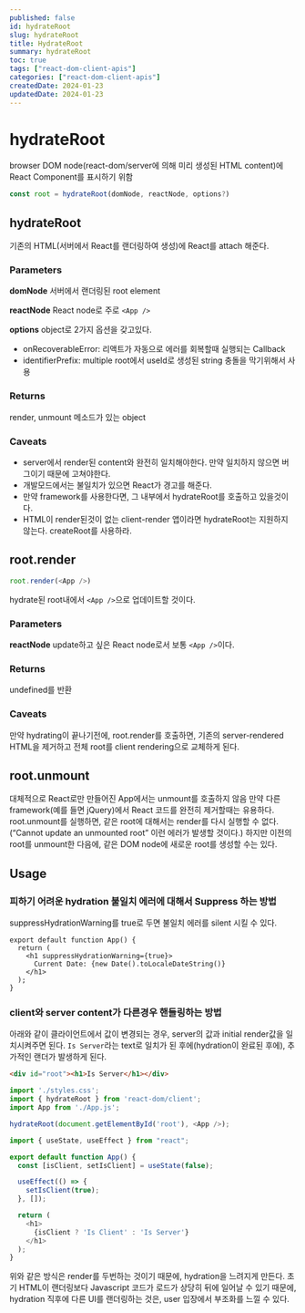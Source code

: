 ```yaml
---
published: false
id: hydrateRoot
slug: hydrateRoot
title: HydrateRoot
summary: hydrateRoot
toc: true
tags: ["react-dom-client-apis"]
categories: ["react-dom-client-apis"]
createdDate: 2024-01-23
updatedDate: 2024-01-23
---
```


# hydrateRoot

browser DOM node(react-dom/server에 의해 미리 생성된 HTML content)에 React Component를 표시하기 위함

```ts
const root = hydrateRoot(domNode, reactNode, options?)
```

## hydrateRoot
기존의 HTML(서버에서 React를 랜더링하여 생성)에 React를 attach 해준다.
### Parameters
**domNode**
서버에서 랜더링된 root element

**reactNode**
React node로 주로 `<App />`

**options**
object로 2가지 옵션을 갖고있다.
- onRecoverableError: 리액트가 자동으로 에러를 회복할때 실행되는 Callback
- identifierPrefix: multiple root에서 useId로 생성된 string 충돌을 막기위해서 사용

### Returns
render, unmount 메소드가 있는 object

### Caveats
- server에서 render된 content와 완전히 일치해야한다. 만약 일치하지 않으면 버그이기 때문에 고쳐야한다.
- 개발모드에서는 불일치가 있으면 React가 경고를 해준다.
- 만약 framework를 사용한다면, 그 내부에서 hydrateRoot를 호출하고 있을것이다.
- HTML이 render된것이 없는 client-render 앱이라면 hydrateRoot는 지원하지 않는다. createRoot를 사용하라.

## root.render
```ts
root.render(<App />)
```
hydrate된 root내에서 `<App />`으로 업데이트할 것이다.
### Parameters
**reactNode**
update하고 싶은 React node로서 보통 `<App />`이다.

### Returns
undefined를 반환

### Caveats
만약 hydrating이 끝나기전에, root.render를 호출하면, 기존의 server-rendered HTML을 제거하고
전체 root를 client rendering으로 교체하게 된다.

## root.unmount
대체적으로 React로만 만들어진 App에서는 unmount를 호출하지 않음
만약 다른 framework(예를 들면 jQuery)에서 React 코드를 완전히 제거할때는 유용하다.
root.unmount를 실행하면, 같은 root에 대해서는 render를 다시 실행할 수 없다. (“Cannot update an unmounted root” 이런 에러가 발생할 것이다.)
하지만 이전의 root를 unmount한 다음에, 같은 DOM node에 새로운 root를 생성할 수는 있다.

## Usage
### 피하기 어려운 hydration 불일치 에러에 대해서 Suppress 하는 방법
suppressHydrationWarning를 true로 두면 불일치 에러를 silent 시킬 수 있다.
```tsx
export default function App() {
  return (
    <h1 suppressHydrationWarning={true}>
      Current Date: {new Date().toLocaleDateString()}
    </h1>
  );
}
```

### client와 server content가 다른경우 핸들링하는 방법

아래와 같이 클라이언트에서 값이 변경되는 경우, server의 값과 initial render값을 일치시켜주면 된다.
`Is Server`라는 text로 일치가 된 후에(hydration이 완료된 후에), 추가적인 랜더가 발생하게 된다.
```html
<div id="root"><h1>Is Server</h1></div>
```

```js
import './styles.css';
import { hydrateRoot } from 'react-dom/client';
import App from './App.js';

hydrateRoot(document.getElementById('root'), <App />);
```

```js
import { useState, useEffect } from "react";

export default function App() {
  const [isClient, setIsClient] = useState(false);

  useEffect(() => {
    setIsClient(true);
  }, []);

  return (
    <h1>
      {isClient ? 'Is Client' : 'Is Server'}
    </h1>
  );
}
```

위와 같은 방식은 render를 두번하는 것이기 때문에, hydration을 느려지게 만든다.
초기 HTML이 랜더링보다 Javascript 코드가 로드가 상당히 뒤에 일어날 수 있기 때문에, 
hydration 직후에 다른 UI를 랜더링하는 것은, user 입장에서 부조화를 느낄 수 있다.
